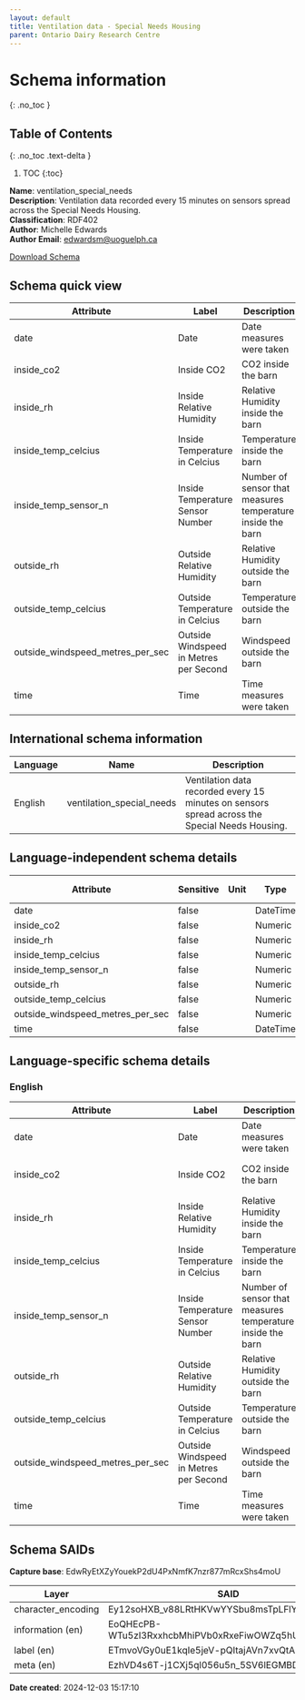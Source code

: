 ```yaml
---
layout: default  
title: Ventilation data - Special Needs Housing 
parent: Ontario Dairy Research Centre   
---
```


# Schema information
{: .no_toc }

## Table of Contents
{: .no_toc .text-delta }

1. TOC
{:toc}

**Name**: ventilation_special_needs  
**Description**: Ventilation data recorded every 15 minutes on sensors spread across the Special Needs Housing.  
**Classification**: RDF402  
**Author**: Michelle Edwards  
**Author Email**: edwardsm@uoguelph.ca  

[Download Schema](Schema_Ventiliation_Special_Needs.zip) 

## Schema quick view

| Attribute | Label | Description |
| --- | --- | --- |
| date | Date | Date measures were taken |
| inside_co2 | Inside CO2 | CO2 inside the barn |
| inside_rh | Inside Relative Humidity | Relative Humidity inside the barn |
| inside_temp_celcius | Inside Temperature in Celcius | Temperature inside the barn |
| inside_temp_sensor_n | Inside Temperature Sensor Number | Number of sensor that measures temperature inside the barn |
| outside_rh | Outside Relative Humidity | Relative Humidity outside the barn |
| outside_temp_celcius | Outside Temperature in Celcius | Temperature outside the barn |
| outside_windspeed_metres_per_sec | Outside Windspeed in Metres per Second | Windspeed outside the barn |
| time | Time | Time measures were taken |

## International schema information

| Language | Name | Description |
| --- | --- | --- |
| English | ventilation_special_needs | Ventilation data recorded every 15 minutes on sensors spread across the Special Needs Housing. |

## Language-independent schema details

| Attribute | Sensitive | Unit | Type | Character encoding |
| --- | --- | --- | --- | --- |
| date | false |  | DateTime | utf-8 |
| inside_co2 | false |  | Numeric | utf-8 |
| inside_rh | false |  | Numeric | utf-8 |
| inside_temp_celcius | false |  | Numeric | utf-8 |
| inside_temp_sensor_n | false |  | Numeric | utf-8 |
| outside_rh | false |  | Numeric | utf-8 |
| outside_temp_celcius | false |  | Numeric | utf-8 |
| outside_windspeed_metres_per_sec | false |  | Numeric | utf-8 |
| time | false |  | DateTime | utf-8 |

## Language-specific schema details

### English

| Attribute | Label | Description | List |
| --- | --- | --- | --- |
| date | Date | Date measures were taken | Not a list |
| inside_co2 | Inside CO2 | CO2 inside the barn | Not a list |
| inside_rh | Inside Relative Humidity | Relative Humidity inside the barn | Not a list |
| inside_temp_celcius | Inside Temperature in Celcius | Temperature inside the barn | Not a list |
| inside_temp_sensor_n | Inside Temperature Sensor Number | Number of sensor that measures temperature inside the barn | Not a list |
| outside_rh | Outside Relative Humidity | Relative Humidity outside the barn | Not a list |
| outside_temp_celcius | Outside Temperature in Celcius | Temperature outside the barn | Not a list |
| outside_windspeed_metres_per_sec | Outside Windspeed in Metres per Second | Windspeed outside the barn | Not a list |
| time | Time | Time measures were taken | Not a list |

## Schema SAIDs

**Capture base**: EdwRyEtXZyYouekP2dU4PxNmfK7nzr877mRcxShs4moU

| Layer | SAID |
| --- | --- |
| character_encoding | Ey12soHXB_v88LRtHKVwYYSbu8msTpLFlYFgR1Tlo1rY |
| information (en) | EoQHEcPB-WTu5zI3RxxhcbMhiPVb0xRxeFiwOWZq5hUY |
| label (en) | ETmvoVGy0uE1kqIe5jeV-pQItajAVn7xvQtAnTLWYYNs |
| meta (en) | EzhVD4s6T-j1CXj5ql056u5n_5SV6lEGMBDvXgkll-Wc |

**Date created**: 2024-12-03 15:17:10

